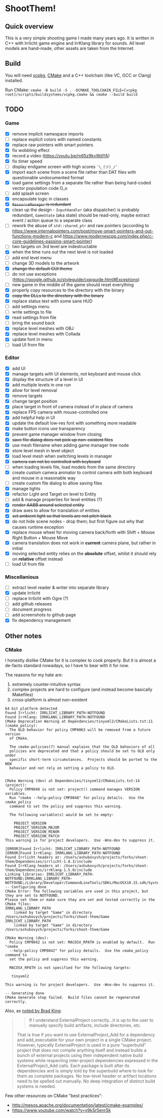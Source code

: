 ﻿# ShootThem!

## Quick overview

This is a very simple shooting game I made many years ago. It is written in C++ with Irrlicht game engine and IrrKlang library for sounds. All level models are hand-made, other assets are taken from the Internet.

## Build

You will need [vcpkg](https://github.com/microsoft/vcpkg), [CMake](https://cmake.org) and a C++ toolchain (like VC, GCC or Clang) installed.

Run CMake: `cmake -B build -S . -DCMAKE_TOOLCHAIN_FILE=[vcpkg root]/scripts/buildsystems/vcpkg.cmake
 && cmake --build build`

## TODO

### Game

- [x] remove implicit namespace imports
- [ ] replace explicit colors with named constants
- [x] replace raw pointers with smart pointers
- [x] fix wobbling effect
- [x] record a video (https://youtu.be/m65z9kvWdYA)
- [x] fix timer speed
- [ ] display endgame screen with high scores `¯\_(ツ)_/¯`
- [x] import each scene from a scene file rather than DAT files with questionable undocumented format
- [x] load game settings from a separate file rather than being hard-coded vector population code O_o
- [ ] add splash screen
- [x] encapsulate logic in classes
- [x] ~~`ResourceManager` is redundant~~
- [x] clean up the design - `InputHandler` (aka dispatcher) is probably redundant, `GameState` (aka state) should be read-only, maybe extract event / action queue to a separate class
- [ ] rework the abuse of `std::shared_ptr` and raw pointers (according to https://www.internalpointers.com/post/move-smart-pointers-and-out-functions-modern-c and https://www.modernescpp.com/index.php/c-core-guidelines-passing-smart-pointer)
- [ ] two targets on 3rd level are indestructable
- [x] when the time runs out the next level is not loaded
- [ ] add end level menu
- [ ] change 3D models to the artwork
- [x] ~~change the default GUI theme~~
- [ ] do not use exceptions (https://google.github.io/styleguide/cppguide.html#Exceptions)
- [ ] new game in the middle of the game should reset everything
- [x] properly copy resources to the directory with the binary
- [x] ~~copy the DLLs to the directory with the binary~~
- [x] replace status text with some sane HUD
- [ ] add settings menu
- [ ] write settings to file
- [x] read settings from file
- [ ] bring the sound back
- [x] replace level meshes with OBJ
- [x] replace level meshes with Collada
- [x] update font in menu
- [ ] load UI from file

### Editor

- [x] add UI
- [x] manage targets with UI elements, not keyboard and mouse click
- [x] display the structure of a level in UI
- [x] add multiple levels in one run
- [x] allow for level removal
- [x] remove targets
- [x] change target position
- [x] place target in front of camera instead of in place of camera
- [x] replace FPS camera with mouse-controlled one
- [x] add helpful help in UI
- [x] update the default low-res font with something more readable
- [x] make button icons use transparency
- [x] prevent game manager window from closing
- [x] ~~save file dialog does not pick up non-existent files~~
- [x] use mesh filename when adding game manager tree node
- [x] store level mesh in level object
- [x] load level mesh when switching levels in manager
- [x] ~~camera can not be controlled with keyboard~~
- [ ] when loading levels file, load models from the same directory
- [x] create custom camera animator to control camera with both keyboard and mouse in a reasonable way
- [ ] create custom file dialog to allow saving files
- [x] manage lights
- [x] refactor Light and Target on level to Entity
- [ ] add & manage properties for level entities (?)
- [x] ~~render AABB around selected entity~~
- [x] draw axes to allow for translation of entities
- [x] ~~set ambient light so that levels are not pitch black~~
- [x] do not hide scene nodes - drop them; but first figure out why that causes runtime exception
- [x] replace mouse wheel for moving camera back/forth with Shift + Mouse Right Button + Mouse Move
- [x] camera translation does not work in **current** camera plane, but rather in initial
- [x] moving selected entity relies on the **absolute** offset, whilst it should rely on **relative** offset instead
- [ ] load UI from file

### Miscellanious

- [ ] extract level reader & writer into separate library
- [x] update Irrlicht
- [ ] replace Irrlicht with Ogre (?)
- [ ] add github releases
- [ ] document progress
- [ ] add screenshots to github page
- [x] fix dependency management

## Other notes

### CMake

I honestly dislike CMake for it is complex to cook properly. But it is almost a de-facto standard nowadays, so I have to bear with it for now.

The reasons for my hate are:

1. extremely counter-intuitive syntax
2. complex projects are hard to configure (and instead become basically Makefiles)
3. cross-platform is almost non-existent

```
64 bit platform detected
Found Irrlicht: IRRLICHT_LIBRARY_PATH-NOTFOUND
Found IrrKlang: IRRKLANG_LIBRARY_PATH-NOTFOUND
CMake Deprecation Warning at Dependencies/tinyxml2/CMakeLists.txt:11 (cmake_policy):
  The OLD behavior for policy CMP0063 will be removed from a future version
  of CMake.

  The cmake-policies(7) manual explains that the OLD behaviors of all
  policies are deprecated and that a policy should be set to OLD only under
  specific short-term circumstances.  Projects should be ported to the NEW
  behavior and not rely on setting a policy to OLD.


CMake Warning (dev) at Dependencies/tinyxml2/CMakeLists.txt:14 (project):
  Policy CMP0048 is not set: project() command manages VERSION variables.
  Run "cmake --help-policy CMP0048" for policy details.  Use the cmake_policy
  command to set the policy and suppress this warning.

  The following variable(s) would be set to empty:

    PROJECT_VERSION
    PROJECT_VERSION_MAJOR
    PROJECT_VERSION_MINOR
    PROJECT_VERSION_PATCH
This warning is for project developers.  Use -Wno-dev to suppress it.

[ERROR]Found Irrlicht: IRRLICHT_LIBRARY_PATH-NOTFOUND
[ERROR]Found IrrKlang: IRRKLANG_LIBRARY_PATH-NOTFOUND
Found Irrlicht headers at: /Users/ashubovych/projects/forks/shoot-them/Dependencies/irrlicht-1.8.3/include
Found IrrKlang headers at: /Users/ashubovych/projects/forks/shoot-them/Dependencies/irrKlang-1.5.0/include
Linking libraries: IRRLICHT_LIBRARY_PATH-NOTFOUND;IRRKLANG_LIBRARY_PATH-NOTFOUND;/Library/Developer/CommandLineTools/SDKs/MacOSX10.15.sdk/System/Library/Frameworks/IOKit.framework;/Library/Developer/CommandLineTools/SDKs/MacOSX10.15.sdk/System/Library/Frameworks/CoreVideo.framework;/Library/Developer/CommandLineTools/SDKs/MacOSX10.15.sdk/System/Library/Frameworks/Cocoa.framework;tinyxml2
-- Configuring done
CMake Error: The following variables are used in this project, but they are set to NOTFOUND.
Please set them or make sure they are set and tested correctly in the CMake files:
IRRKLANG_LIBRARY_PATH
    linked by target "Game" in directory /Users/ashubovych/projects/forks/shoot-them/Game
IRRLICHT_LIBRARY_PATH
    linked by target "Game" in directory /Users/ashubovych/projects/forks/shoot-them/Game

CMake Warning (dev):
  Policy CMP0042 is not set: MACOSX_RPATH is enabled by default.  Run "cmake
  --help-policy CMP0042" for policy details.  Use the cmake_policy command to
  set the policy and suppress this warning.

  MACOSX_RPATH is not specified for the following targets:

   tinyxml2

This warning is for project developers.  Use -Wno-dev to suppress it.

-- Generating done
CMake Generate step failed.  Build files cannot be regenerated correctly.
```

Also, as [noted by Brad King](https://gitlab.kitware.com/cmake/cmake/-/issues/19348#note_581803):

> > If I understand ExternalProject correctly...it is up to the user to manually specify build artifacts, include directories, etc.
>
> That is true if you want to use ExternalProject_Add for a dependency and add_executable for your own project in a single CMake project.
> However, typically ExternalProject is used in a pure "superbuild" project that does not compile anything itself and instead builds a bunch of
> external projects using their independent native build systems while respecting inter-project dependencies expressed in the ExternalProject_Add calls.
> Each package is built after its dependencies and is simply told by the superbuild where to look for them as complete packages.
> No low-level header or artifact locations need to be spelled out manually.  No deep integration of distinct build systems is needed.

Few other resources on CMake "best practices":

* http://mesos.apache.org/documentation/latest/cmake-examples/
* https://www.youtube.com/watch?v=y9kSr5enrSk
